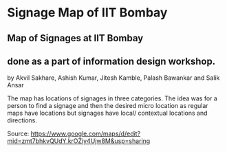 # Signage Map of IIT Bombay
## Map of Signages at IIT Bombay
## done as a part of information design workshop.
by
Akvil Sakhare, Ashish Kumar, Jitesh Kamble, Palash Bawankar and Salik Ansar

The map has locations of signages in three categories. The idea was for a person to find a signage and then the desired micro location as regular maps have locations but signages have local/ contextual locations and directions.

Source: https://www.google.com/maps/d/edit?mid=zmt7bhkvQUdY.krOZiy4Ujw8M&usp=sharing